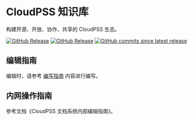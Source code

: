 # CloudPSS 知识库

构建开源、开放、协作、共享的 CloudPSS 生态。

[![GitHub Release](https://img.shields.io/github/v/release/cloudpss/docs?style=flat-square&sort=semver)](https://kb.cloudpss.net/)
[![GitHub Release](https://img.shields.io/github/v/release/cloudpss/docs?style=flat-square&sort=semver&include_prereleases)](https://latest.kb.cloudpss.net/)
[![GitHub commits since latest release](https://img.shields.io/github/commits-since/cloudpss/docs/latest?style=flat-square&sort=semver&include_prereleases)](https://cloudpss.github.io/docs/)

## 编辑指南

编辑时，请参考 [编写指南](https://kb.cloudpss.net/meta/edit-help/) 内容进行编写。

## 内网操作指南

参考文档《CloudPSS 文档系统内部编辑指南》。

